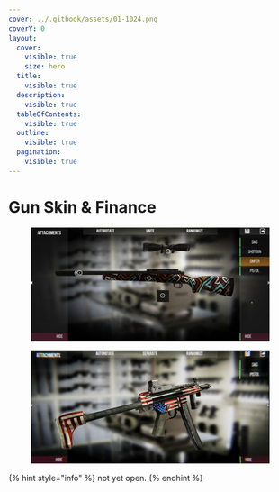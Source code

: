 ```yaml
---
cover: ../.gitbook/assets/01-1024.png
coverY: 0
layout:
  cover:
    visible: true
    size: hero
  title:
    visible: true
  description:
    visible: true
  tableOfContents:
    visible: true
  outline:
    visible: true
  pagination:
    visible: true
---
```


# Gun Skin & Finance

<div>

<figure><img src="../.gitbook/assets/gunskin2.png" alt=""><figcaption></figcaption></figure>

 

<figure><img src="../.gitbook/assets/gunskin1.png" alt=""><figcaption></figcaption></figure>

</div>



{% hint style="info" %}
not yet open.
{% endhint %}
